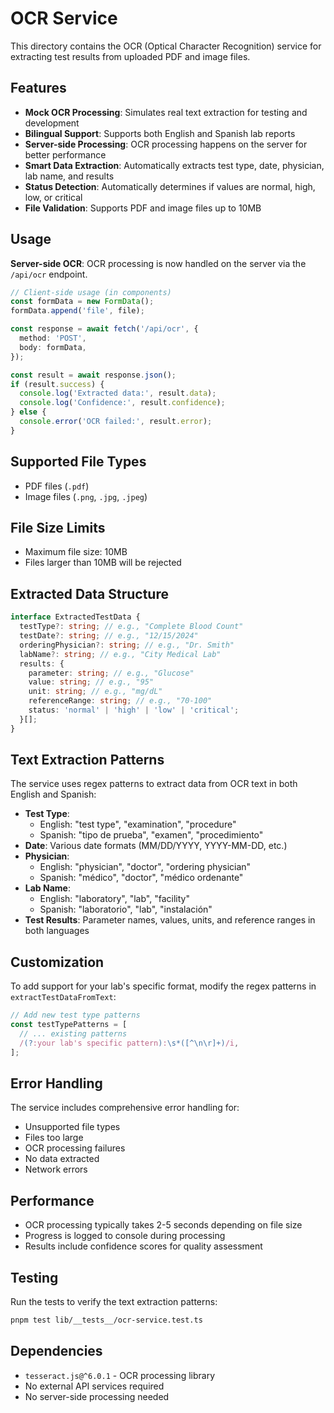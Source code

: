 # OCR Service

This directory contains the OCR (Optical Character Recognition) service for extracting test results from uploaded PDF and image files.

## Features

- **Mock OCR Processing**: Simulates real text extraction for testing and development
- **Bilingual Support**: Supports both English and Spanish lab reports
- **Server-side Processing**: OCR processing happens on the server for better performance
- **Smart Data Extraction**: Automatically extracts test type, date, physician, lab name, and results
- **Status Detection**: Automatically determines if values are normal, high, low, or critical
- **File Validation**: Supports PDF and image files up to 10MB

## Usage

**Server-side OCR**: OCR processing is now handled on the server via the `/api/ocr` endpoint.

```typescript
// Client-side usage (in components)
const formData = new FormData();
formData.append('file', file);

const response = await fetch('/api/ocr', {
  method: 'POST',
  body: formData,
});

const result = await response.json();
if (result.success) {
  console.log('Extracted data:', result.data);
  console.log('Confidence:', result.confidence);
} else {
  console.error('OCR failed:', result.error);
}
```

## Supported File Types

- PDF files (`.pdf`)
- Image files (`.png`, `.jpg`, `.jpeg`)

## File Size Limits

- Maximum file size: 10MB
- Files larger than 10MB will be rejected

## Extracted Data Structure

```typescript
interface ExtractedTestData {
  testType?: string; // e.g., "Complete Blood Count"
  testDate?: string; // e.g., "12/15/2024"
  orderingPhysician?: string; // e.g., "Dr. Smith"
  labName?: string; // e.g., "City Medical Lab"
  results: {
    parameter: string; // e.g., "Glucose"
    value: string; // e.g., "95"
    unit: string; // e.g., "mg/dL"
    referenceRange: string; // e.g., "70-100"
    status: 'normal' | 'high' | 'low' | 'critical';
  }[];
}
```

## Text Extraction Patterns

The service uses regex patterns to extract data from OCR text in both English and Spanish:

- **Test Type**:
  - English: "test type", "examination", "procedure"
  - Spanish: "tipo de prueba", "examen", "procedimiento"
- **Date**: Various date formats (MM/DD/YYYY, YYYY-MM-DD, etc.)
- **Physician**:
  - English: "physician", "doctor", "ordering physician"
  - Spanish: "médico", "doctor", "médico ordenante"
- **Lab Name**:
  - English: "laboratory", "lab", "facility"
  - Spanish: "laboratorio", "lab", "instalación"
- **Test Results**: Parameter names, values, units, and reference ranges in both languages

## Customization

To add support for your lab's specific format, modify the regex patterns in `extractTestDataFromText`:

```typescript
// Add new test type patterns
const testTypePatterns = [
  // ... existing patterns
  /(?:your lab's specific pattern):\s*([^\n\r]+)/i,
];
```

## Error Handling

The service includes comprehensive error handling for:

- Unsupported file types
- Files too large
- OCR processing failures
- No data extracted
- Network errors

## Performance

- OCR processing typically takes 2-5 seconds depending on file size
- Progress is logged to console during processing
- Results include confidence scores for quality assessment

## Testing

Run the tests to verify the text extraction patterns:

```bash
pnpm test lib/__tests__/ocr-service.test.ts
```

## Dependencies

- `tesseract.js@^6.0.1` - OCR processing library
- No external API services required
- No server-side processing needed
